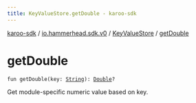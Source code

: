 ```yaml
---
title: KeyValueStore.getDouble - karoo-sdk
---
```


[karoo-sdk](../../index.html) / [io.hammerhead.sdk.v0](../index.html) / [KeyValueStore](index.html) / [getDouble](./get-double.html)

# getDouble

`fun getDouble(key: `[`String`](https://kotlinlang.org/api/latest/jvm/stdlib/kotlin/-string/index.html)`): `[`Double`](https://kotlinlang.org/api/latest/jvm/stdlib/kotlin/-double/index.html)`?`

Get module-specific numeric value based on key.

